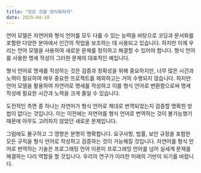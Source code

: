 ```yaml
---
title: "모든 것을 형식화하라"
date: 2025-04-18
---
```


언어 모델은 자연어와 형식 언어를 모두 다룰 수 있는 능력을 바탕으로 코딩과 문서화를 포함한 다양한 분야에서 인간의 작업을 보조하는 데 사용되고 있습니다. 하지만 이제 우리는 언어 모델을 사용하여 새로운 문제를 정의하고 해결할 수 있어야 합니다. 형식 언어를 사용한 명세 작성이 그러한 문제의 대표적인 예입니다.

형식 언어로 명세를 작성하는 것은 검증과 정확성을 위해 중요하지만, 너무 많은 시간과 노력이 필요하여 매우 중요한 프로젝트를 제외하고는 거의 수행되지 않습니다. 하지만 언어 모델을 활용하여 자연어로 명세를 작성하고 이를 형식 언어로 변환함으로써 명세 작성에 필요한 시간과 노력을 크게 줄일 수 있습니다.

도전적인 측면 중 하나는 자연어가 형식 언어로 제대로 번역되었는지 검증할 명확한 방법이 없다는 것입니다. 이는 이전에는 자연어를 형식 언어로 번역하는 것이 불가능했기 때문에 아무도 고려하지 않았던 새로운 문제입니다.

그럼에도 불구하고 그 영향은 분명히 명확합니다. 요구사항, 법률, 보안 규정을 포함한 모든 규칙을 형식 언어로 작성하고 검증하는 것이 가능해질 것입니다. 자연어를 형식 언어로 번역하는 기술은 프로그래밍 언어 이론이 프로그래밍 언어를 넘어 실세계 문제를 해결하는 다리 역할을 할 것입니다. 우리의 연구가 이러한 미래의 기반이 되기를 바랍니다. 